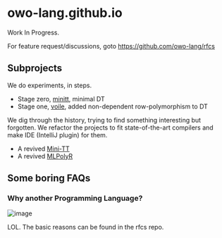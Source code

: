 # owo-lang.github.io

Work In Progress.

For feature request/discussions, goto https://github.com/owo-lang/rfcs

## Subprojects

We do experiments, in steps.

+ Stage zero, [minitt][minitt], minimal DT
+ Stage one, [voile][voile], added non-dependent row-polymorphism to DT

 [minitt]: https://github.com/owo-lang/minitt-rs
 [voile]:  https://github.com/owo-lang/voile-rs

We dig through the history, trying to find something interesting but forgotten.
We refactor the projects to fit state-of-the-art compilers and make IDE (IntelliJ plugin) for them.

+ A revived [Mini-TT][mtt]
+ A revived [MLPolyR][mpr]

 [mtt]: https://github.com/owo-lang/Mini-TT
 [mpr]: https://github.com/owo-lang/MLPolyR

## Some boring FAQs

### Why another Programming Language?

![image](https://user-images.githubusercontent.com/16398479/48578926-0133dc00-e8e9-11e8-8081-39945e50926c.png)

LOL. The basic reasons can be found in the rfcs repo.
